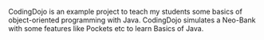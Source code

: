 CodingDojo is an example project to teach my students some basics of object-oriented programming with Java. CodingDojo simulates a Neo-Bank with some features like Pockets etc to learn Basics of Java.
